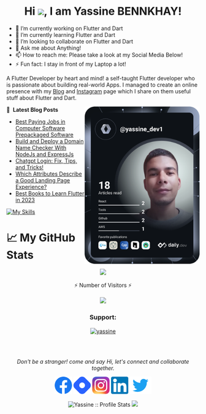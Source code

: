 

<h1 align="center">Hi <img src="https://raw.githubusercontent.com/MartinHeinz/MartinHeinz/master/wave.gif" width="30px">, I am Yassine BENNKHAY!</h1>

  - 🔭 I’m currently working on Flutter and Dart
- 🌱 I’m currently learning Flutter and Dart
- 👯 I’m looking to collaborate on Flutter and Dart
- 💬 Ask me about Anything!
- 📫 How to reach me: Please take a look at my Social Media Below!
- ⚡ Fun fact: I stay in front of my Laptop a lot!

A Flutter Developer by heart and mind! a self-taught Flutter developer who is passionate about building real-world Apps.
 I managed to create an online presence with my [Blog](https://yassinebenkhay.com) and [Instagram](https://www.instagram.com/yassine_dev1/) page which I share on them useful stuff about Flutter and Dart.
<!--  <img align="right" alt="Coding" width="400" src="https://docs.flutter.dev/assets/images/dash/Dashatars.png"> -->
 <a href="https://app.daily.dev/yassine_dev1"><img src="https://github.com/yassine-bennkhay/yassine-bennkhay/blob/main/devcard.svg" width="300" align="right" alt="Yassin BENNKHAY's Dev Card"/></a>
📕 &nbsp;**Latest Blog Posts**
<!-- BLOG-POST-LIST:START -->
- [Best Paying Jobs in Computer Software Prepackaged Software](https://yassinebenkhay.com/best-paying-jobs-in-computer-software-repackaged-software/)
- [Build and Deploy a Domain Name Checker With NodeJs and ExpressJs](https://yassinebenkhay.com/domain-name-checker-api/)
- [Chatgpt Login: Fix, Tips, and Tricks!](https://yassinebenkhay.com/chatgpt-login-tips-tricks/)
- [Which Attributes Describe a Good Landing Page Experience?](https://yassinebenkhay.com/good-landing-page-experience-attributes/)
- [Best Books to Learn Flutter in 2023](https://yassinebenkhay.com/best-books-to-learn-flutter-in-2023/)
<!-- BLOG-POST-LIST:END -->
[![My Skills](https://skillicons.dev/icons?i=flutter,dart,nodejs,firebase,php,react,java,c,cpp,html,css,javascript,git,github,androidstudio,vscode,ps,ai&theme=light)](https://skillicons.dev)


<p align="center">
<h1> &#x1f4c8; My GitHub Stats</h1>
</p>

<p align="center">
<img height="300px" src="https://github-readme-stats.vercel.app/api/top-langs/?username=yassine-bennkhay&theme=radical">
</p>

<p align="center">
  ⚡ Number of Visitors ⚡<br>
  <br><img src="https://profile-counter.glitch.me/yassine-bennkhay/count.svg" />
</p>
<p align="center">
<h3 align="center">Support:</h3>
<p align="center"><a href="https://www.buymeacoffee.com/yassinedev"> <img align="center" src="https://cdn.buymeacoffee.com/buttons/v2/default-yellow.png" height="50" width="210" alt="yassine" /></a></p><br><br>
</p>
<p align="center">
  <i> Don't be a stranger! come and say Hi, let's connect and collaborate together.</i>

  <p align="center">
    <a target= "_blank" href="https://www.facebook.com/profile.php?id=100006392266503" alt="Facebook"><img height='45' src="https://github.com/yassine-bennkhay/yassine-bennkhay/blob/main/icons/facebook_icon.png"></a>
    <a target= "_blank" href="https://hashnode.com/@yassine-bennkhay" alt="Hashnode"><img height='45' src="https://github.com/yassine-bennkhay/yassine-bennkhay/blob/main/icons/hashnode_icon.png"></a>
    <a target= "_blank" href="https://www.instagram.com/yassinebennkhay/" alt="Instagram"><img height='45' src="https://github.com/yassine-bennkhay/yassine-bennkhay/blob/main/icons/Instagram_icon.png"></a>
    <a target= "_blank" href="https://www.linkedin.com/in/yassine-bennkhay-0b73411b4/" alt="LinkedIn"><img height='45' src="https://github.com/yassine-bennkhay/yassine-bennkhay/blob/main/icons/linkedin_icon.png"></a>
  <a target= "_blank" href="https://twitter.com/yassine_dev1" alt="twitter"><img height='45' src="https://github.com/yassine-bennkhay/yassine-bennkhay/blob/main/icons/Twitter.png"></a>
  
    
  </p>
  
</p>


<p  align="center">
<img src="https://github-readme-stats.vercel.app/api?username=yassine-bennkhay&show_icons=true&theme=synthwave" alt="Yassine :: Profile Stats" />

<img  width="400px" src="https://github-readme-streak-stats.herokuapp.com/?user=yassine-bennkhay&theme=radical">
</p>

